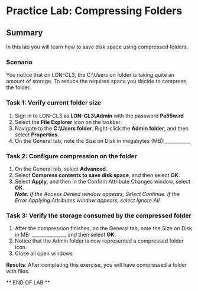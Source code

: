 # Practice Lab: Compressing Folders 

## Summary
In this lab you will learn how to save disk space using compressed folders.

### Scenario
You notice that on LON-CL3, the C:\Users on folder is taking quite an amount of storage. To reduce the required space you decide to compress the folder.
 
### Task 1: Verify current folder size
1.  Sign in to LON-CL3 as **LON-CL3\\Admin** with the password **Pa55w.rd**
2.  Select the **File Explorer** icon on the taskbar.
3.  Navigate to the **C:\\Users folder**. Right-click the **Admin folder**, and then select **Properties**.
4.  On the General tab, note the Size on Disk in megabytes (MB):__________\_

### Task 2: Configure compression on the folder
1.  On the General tab, select **Advanced**.
2.  Select **Compress contents to save disk space**, and then select **OK**.
3.  Select **Apply**, and then in the Confirm Attribute Changes window, select
    **OK**.  
_**Note**: If the Access Denied window appears, Select Continue. If the Error Applying
    Attributes window appears, select Ignore All._

### Task 3: Verify the storage consumed by the compressed folder
1.  After the compression finishes, on the General tab, note the Size on Disk
    in MB: \______________, and then select **OK**.    
2.  Notice that the Admin folder is now represented a compressed folder icon.
3.  Close all open windows

**Results**: After completing this exercise, you will have compressed a folder with files.

** END OF LAB **